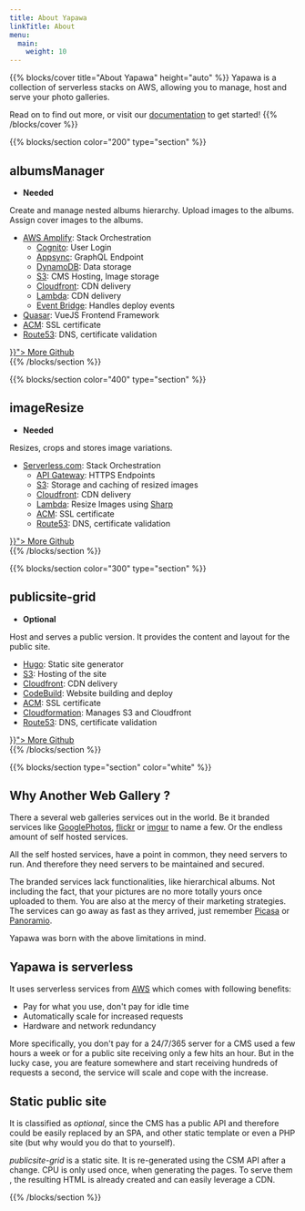 ```yaml
---
title: About Yapawa
linkTitle: About
menu:
  main:
    weight: 10
---
```

{{% blocks/cover title="About Yapawa" height="auto" %}}
Yapawa is a collection of serverless stacks on AWS, allowing you to manage, host and serve your photo galleries.

Read on to find out more, or visit our [documentation](/docs/) to get started!
{{% /blocks/cover %}}

{{% blocks/section color="200" type="section" %}}
## albumsManager

*  **Needed**

Create and manage nested albums hierarchy. Upload images to the albums. Assign cover images to the albums.

* [AWS Amplify](https://aws-amplify.github.io/): Stack Orchestration
  * [Cognito](https://aws.amazon.com/cognito/): User Login
  * [Appsync](https://aws.amazon.com/appsync/): GraphQL Endpoint
  * [DynamoDB](https://aws.amazon.com/dynamodb/): Data storage
  * [S3](https://aws.amazon.com/s3/): CMS Hosting, Image storage
  * [Cloudfront](https://aws.amazon.com/cloudfront/): CDN delivery
  * [Lambda](https://aws.amazon.com/cloudfront/): CDN delivery
  * [Event Bridge](https://aws.amazon.com/eventbridge/): Handles deploy events
* [Quasar](https.//quasar.dev/): VueJS Frontend Framework
* [ACM](https://aws.amazon.com/acm/): SSL certificate
* [Route53](https://aws.amazon.com/route53/): DNS, certificate validation
<div>
<a class="btn btn-sm btn-primary mr-3 mb-4" href="{{< relref "../docs/stacks/albums manager/_index.md">}}">
  More <i class="fas fa-arrow-alt-circle-right ml-2 "></i>
</a>
<a class="btn btn-sm btn-secondary mr-3 mb-4" href="https://github.com/yapawa/albumsManager">
  Github <i class="fab fa-github ml-2 "></i>
</a>
</div>
{{% /blocks/section %}}

{{% blocks/section color="400" type="section" %}}
## imageResize

*  **Needed**

Resizes, crops and stores image variations.

* [Serverless.com](https://serverless.com/): Stack Orchestration
  * [API Gateway](https://aws.amazon.com/api-gateway/): HTTPS Endpoints
  * [S3](https://aws.amazon.com/s3/): Storage and caching of resized images
  * [Cloudfront](https://aws.amazon.com/cloudfront/): CDN delivery
  * [Lambda](https://aws.amazon.com/cloudfront/): Resize Images using [Sharp](https://sharp.pixelplumbing.com/)
  * [ACM](https://aws.amazon.com/acm/): SSL certificate
  * [Route53](https://aws.amazon.com/route53/): DNS, certificate validation

<div>
<a class="btn btn-sm btn-primary mr-3 mb-4" href="{{< relref "../docs/stacks/image resize/_index.md">}}">
  More <i class="fas fa-arrow-alt-circle-right ml-2 "></i>
</a>
<a class="btn btn-sm btn-secondary mr-3 mb-4" href="https://github.com/yapawa/imageResize">
  Github <i class="fab fa-github ml-2 "></i>
</a>
</div>
{{% /blocks/section %}}

{{% blocks/section color="300" type="section" %}}
## publicsite-grid

*  **Optional**

Host and serves a public version. It provides the content and layout for the public site.

* [Hugo](https://gohugo.io/): Static site generator
* [S3](https://aws.amazon.com/s3/): Hosting of the site
* [Cloudfront](https://aws.amazon.com/cloudfront/): CDN delivery
* [CodeBuild](https://aws.amazon.com/codebuild/): Website building and deploy
* [ACM](https://aws.amazon.com/acm/): SSL certificate
* [Cloudformation](https://aws.amazon.com/cloudformation/): Manages S3 and Cloudfront
* [Route53](https://aws.amazon.com/route53/): DNS, certificate validation

<div>
<a class="btn btn-sm btn-primary mr-3 mb-4" href="{{< relref "../docs/stacks/public site/_index.md">}}">
  More <i class="fas fa-arrow-alt-circle-right ml-2 "></i>
</a>
<a class="btn btn-sm btn-secondary mr-3 mb-4" href="https://github.com/yapawa/imageResize">
  Github <i class="fab fa-github ml-2 "></i>
</a>
</div>
{{% /blocks/section %}}

{{% blocks/section type="section" color="white" %}}
## Why Another Web Gallery ?

There a several web galleries services out in the world. Be it branded services like [GooglePhotos](https://www.google.com/photos/about/), [flickr](https://www.flickr.com/) or [imgur](https://imgur.com/) to name a few. Or the endless amount of self hosted services.

All the self hosted services, have a point in common, they need servers to run. And therefore they need servers to be maintained and secured.

The branded services lack functionalities, like hierarchical albums. Not including the fact, that your pictures are no more totally yours once uploaded to them. You are also at the mercy of their marketing strategies. The services can go away as fast as they arrived, just remember [Picasa](https://picasa.google.com/) or [Panoramio](https://www.panoramio.com/).

Yapawa was born with the above limitations in mind.

## Yapawa is serverless

It uses serverless services from [AWS](https://aws.amazon.com/) which comes with following benefits:

* Pay for what you use, don't pay for idle time
* Automatically scale for increased requests
* Hardware and network redundancy

More specifically, you don't pay for a 24/7/365 server for a CMS used a few hours a week or for a public site receiving only a few hits an hour. But in the lucky case, you are feature somewhere and start receiving hundreds of requests a second, the service will scale and cope with the increase.

## Static public site
It is classified as *optional*, since the CMS has a public API and therefore could be easily replaced by an SPA, and other static template or even a PHP site (but why would you do that to yourself).

*publicsite-grid* is a static site. It is re-generated using the CSM API after a change. CPU is only used once, when generating the pages. To serve them , the resulting HTML is already created and can easily leverage a CDN.

{{% /blocks/section %}}
